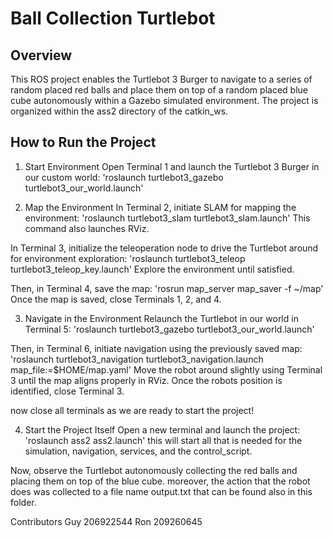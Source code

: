 # Ball Collection Turtlebot
## Overview
This ROS project enables the Turtlebot 3 Burger to navigate to a series of random placed red balls and place them on top of a random placed blue cube autonomously within a Gazebo simulated environment. 
The project is organized within the ass2 directory of the catkin_ws.

## How to Run the Project
1. Start Environment
Open Terminal 1 and launch the Turtlebot 3 Burger in our custom world:
'roslaunch turtlebot3_gazebo turtlebot3_our_world.launch'

2. Map the Environment
In Terminal 2, initiate SLAM for mapping the environment:
 'roslaunch turtlebot3_slam turtlebot3_slam.launch'
This command also launches RViz.

In Terminal 3, initialize the teleoperation node to drive the Turtlebot around for environment exploration:
'roslaunch turtlebot3_teleop turtlebot3_teleop_key.launch'
Explore the environment until satisfied. 

Then, in Terminal 4, save the map:
'rosrun map_server map_saver -f ~/map'
Once the map is saved, close Terminals 1, 2, and 4.

3. Navigate in the Environment
Relaunch the Turtlebot in our world in Terminal 5:
'roslaunch turtlebot3_gazebo turtlebot3_our_world.launch'

Then, in Terminal 6, initiate navigation using the previously saved map:
'roslaunch turtlebot3_navigation turtlebot3_navigation.launch map_file:=$HOME/map.yaml'
Move the robot around slightly using Terminal 3 until the map aligns properly in RViz. Once the robots position is identified, close Terminal 3.

now close all terminals as we are ready to start the project!

4. Start the Project Itself
Open a new terminal and launch the project:
'roslaunch ass2 ass2.launch'
this will start all that is needed for the simulation, navigation, services, and the control_script.

Now, observe the Turtlebot autonomously collecting the red balls and placing them on top of the blue cube.
moreover, the action that the robot does was collected to a file name output.txt that can be found also in this folder.

Contributors
Guy 206922544
Ron 209260645

